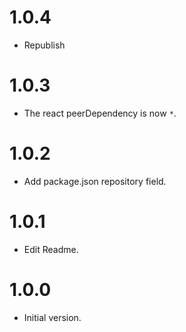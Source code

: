# 1.0.4
- Republish

# 1.0.3
- The react peerDependency is now `*`.

# 1.0.2
- Add package.json repository field.

# 1.0.1
- Edit Readme.

# 1.0.0
- Initial version.
